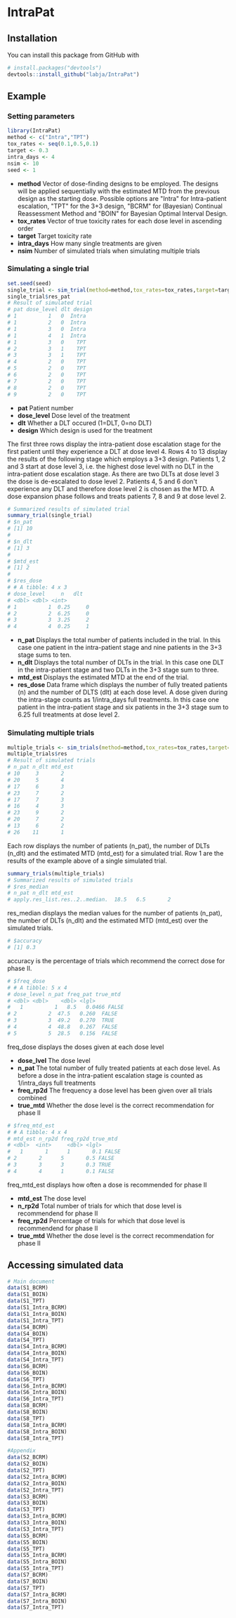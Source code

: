 # IntraPat

## Installation

You can install this package from GitHub with
``` r
# install.packages("devtools")
devtools::install_github("labja/IntraPat")
```

## Example

### Setting parameters 
``` r
library(IntraPat)
method <- c("Intra","TPT")
tox_rates <- seq(0.1,0.5,0.1)
target <- 0.3
intra_days <- 4
nsim <- 10
seed <- 1
```

* **method** Vector of dose-finding designs to be employed. The designs will be applied sequentially with the estimated MTD from the previous design as the starting dose. Possible options are "Intra" for Intra-patient escalation, "TPT" for the 3+3 design, "BCRM" for (Bayesian) Continual Reassessment Method and "BOIN" for Bayesian Optimal Interval Design.
* **tox_rates** Vector of true toxicity rates for each dose level in ascending order
* **target** Target toxicity rate
* **intra_days** How many single treatments are given
* **nsim** Number of simulated trials when simulating multiple trials

### Simulating a single trial
``` r
set.seed(seed)
single_trial <- sim_trial(method=method,tox_rates=tox_rates,target=target,intra_days=intra_days)
single_trial$res_pat
# Result of simulated trial
# pat dose_level dlt design
# 1          1   0  Intra
# 1          2   0  Intra
# 1          3   0  Intra
# 1          4   1  Intra
# 1          3   0    TPT
# 2          3   1    TPT
# 3          3   1    TPT
# 4          2   0    TPT
# 5          2   0    TPT
# 6          2   0    TPT
# 7          2   0    TPT
# 8          2   0    TPT
# 9          2   0    TPT
```
* **pat** Patient number
* **dose_level** Dose level of the treatment
* **dlt** Whether a DLT occured (1=DLT, 0=no DLT)
* **design** Which design is used for the treatment

The first three rows display the intra-patient dose escalation stage for the first patient until they experience a DLT at dose level 4. Rows 4 to 13 display the results of the following stage which employs a 3+3 design. Patients 1, 2 and 3 start at dose level 3, i.e. the highest dose level with no DLT in the intra-patient dose escalation stage. As there are two DLTs at dose level 3 the dose is de-escalated to dose level 2. Patients 4, 5 and 6 don't experience any DLT and therefore dose level 2 is chosen as the MTD. A dose expansion phase follows and treats patients 7, 8 and 9 at dose level 2.
``` r
# Summarized results of simulated trial
summary_trial(single_trial)
# $n_pat
# [1] 10
#
# $n_dlt
# [1] 3
#
# $mtd_est
# [1] 2
#
# $res_dose
# # A tibble: 4 x 3
# dose_level     n   dlt
# <dbl> <dbl> <int>
# 1          1  0.25     0
# 2          2  6.25     0
# 3          3  3.25     2
# 4          4  0.25     1
```
* **n_pat** Displays the total number of patients included in the trial. In this case one patient in the intra-patient stage and nine patients in the 3+3 stage sums to ten. 
* **n_dlt** Displays the total number of DLTs in the trial. In this case one DLT in the intra-patient stage and two DLTs in the 3+3 stage sum to three.
* **mtd_est** Displays the estimated MTD at the end of the trial.
* **res_dose** Data frame which displays the number of fully treated patients (n) and the number of DLTS (dlt) at each dose level. A dose given during the intra-stage counts as 1/intra_days full treatments. In this case one patient in the intra-patient stage and six patients in the 3+3 stage sum to 6.25 full treatments at dose level 2.

### Simulating multiple trials
``` r
multiple_trials <- sim_trials(method=method,tox_rates=tox_rates,target=target,intra_days=intra_days,nsim=nsim,seed=seed)
multiple_trials$res
# Result of simulated trials
# n_pat n_dlt mtd_est
# 10     3       2
# 20     5       4
# 17     6       3
# 23     7       2
# 17     7       3
# 16     4       3
# 23     9       2
# 20     7       2
# 13     6       2
# 26    11       1
```
Each row displays the number of patients (n_pat), the number of DLTs (n_dlt) and the estimated MTD (mtd_est) for a simulated trial. Row 1 are the results of the example above of a single simulated trial.
``` r
summary_trials(multiple_trials)
# Summarized results of simulated trials
# $res_median
# n_pat n_dlt mtd_est
# apply.res_list.res..2..median.  18.5   6.5       2
```
res_median displays the median values for the number of patients (n_pat), the number of DLTs (n_dlt) and the estimated MTD (mtd_est) over the simulated trials.
``` r
# $accuracy
# [1] 0.3
```
accuracy is the percentage of trials which recommend the correct dose for phase II. 
``` r
# $freq_dose
# # A tibble: 5 x 4
# dose_level n_pat freq_pat true_mtd
# <dbl> <dbl>    <dbl> <lgl>   
#   1          1   8.5   0.0466 FALSE   
# 2          2  47.5   0.260  FALSE   
# 3          3  49.2   0.270  TRUE    
# 4          4  48.8   0.267  FALSE   
# 5          5  28.5   0.156  FALSE   
```
freq_dose displays the doses given at each dose level
* **dose_lvel** The dose level
* **n_pat** The total number of fully treated patients at each dose level. As before a dose in the intra-patient escalation stage is counted as 1/intra_days full treatments
* **freq_rp2d** The frequency a dose level has been given over all trials combined
* **true_mtd** Whether the dose level is the correct recommendation for phase II

``` r
# $freq_mtd_est
# # A tibble: 4 x 4
# mtd_est n_rp2d freq_rp2d true_mtd
# <dbl>  <int>     <dbl> <lgl>   
#   1       1      1       0.1 FALSE   
# 2       2      5       0.5 FALSE   
# 3       3      3       0.3 TRUE    
# 4       4      1       0.1 FALSE   
```
freq_mtd_est displays how often a dose is recommended for phase II
* **mtd_est** The dose level
* **n_rp2d** Total number of trials for which that dose level is recommendend for phase II
* **freq_rp2d** Percentage of trials for which that dose level is recommendend for phase II
* **true_mtd** Whether the dose level is the correct recommendation for phase II

## Accessing simulated data

``` r
# Main document
data(S1_BCRM)
data(S1_BOIN)
data(S1_TPT)
data(S1_Intra_BCRM)
data(S1_Intra_BOIN)
data(S1_Intra_TPT)
data(S4_BCRM)
data(S4_BOIN)
data(S4_TPT)
data(S4_Intra_BCRM)
data(S4_Intra_BOIN)
data(S4_Intra_TPT)
data(S6_BCRM)
data(S6_BOIN)
data(S6_TPT)
data(S6_Intra_BCRM)
data(S6_Intra_BOIN)
data(S6_Intra_TPT)
data(S8_BCRM)
data(S8_BOIN)
data(S8_TPT)
data(S8_Intra_BCRM)
data(S8_Intra_BOIN)
data(S8_Intra_TPT)

#Appendix
data(S2_BCRM)
data(S2_BOIN)
data(S2_TPT)
data(S2_Intra_BCRM)
data(S2_Intra_BOIN)
data(S2_Intra_TPT)
data(S3_BCRM)
data(S3_BOIN)
data(S3_TPT)
data(S3_Intra_BCRM)
data(S3_Intra_BOIN)
data(S3_Intra_TPT)
data(S5_BCRM)
data(S5_BOIN)
data(S5_TPT)
data(S5_Intra_BCRM)
data(S5_Intra_BOIN)
data(S5_Intra_TPT)
data(S7_BCRM)
data(S7_BOIN)
data(S7_TPT)
data(S7_Intra_BCRM)
data(S7_Intra_BOIN)
data(S7_Intra_TPT)
```

